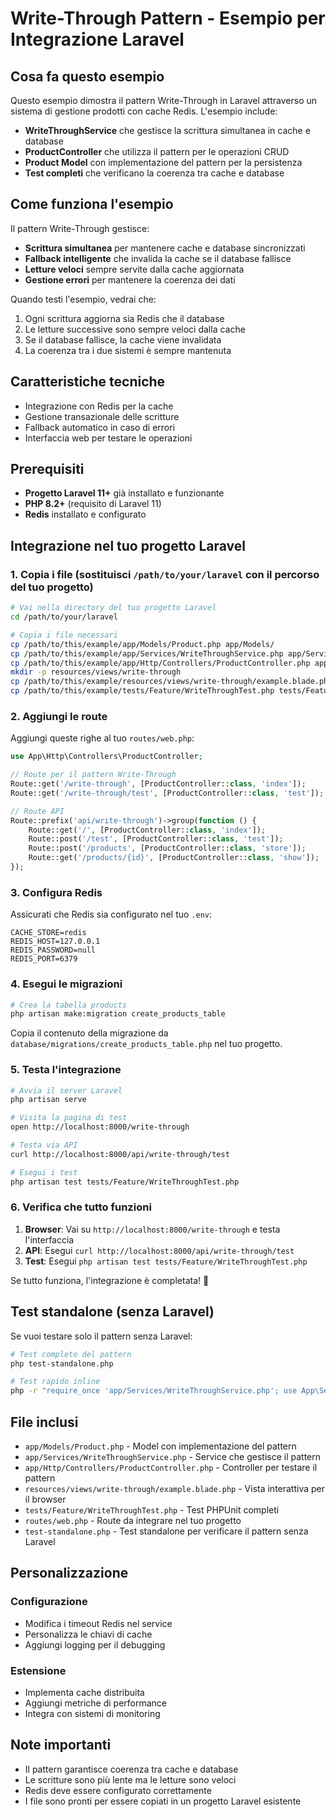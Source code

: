 # Write-Through Pattern - Esempio per Integrazione Laravel

## Cosa fa questo esempio
Questo esempio dimostra il pattern Write-Through in Laravel attraverso un sistema di gestione prodotti con cache Redis. L'esempio include:

- **WriteThroughService** che gestisce la scrittura simultanea in cache e database
- **ProductController** che utilizza il pattern per le operazioni CRUD
- **Product Model** con implementazione del pattern per la persistenza
- **Test completi** che verificano la coerenza tra cache e database

## Come funziona l'esempio
Il pattern Write-Through gestisce:
- **Scrittura simultanea** per mantenere cache e database sincronizzati
- **Fallback intelligente** che invalida la cache se il database fallisce
- **Letture veloci** sempre servite dalla cache aggiornata
- **Gestione errori** per mantenere la coerenza dei dati

Quando testi l'esempio, vedrai che:
1. Ogni scrittura aggiorna sia Redis che il database
2. Le letture successive sono sempre veloci dalla cache
3. Se il database fallisce, la cache viene invalidata
4. La coerenza tra i due sistemi è sempre mantenuta

## Caratteristiche tecniche
- Integrazione con Redis per la cache
- Gestione transazionale delle scritture
- Fallback automatico in caso di errori
- Interfaccia web per testare le operazioni

## Prerequisiti
- **Progetto Laravel 11+** già installato e funzionante
- **PHP 8.2+** (requisito di Laravel 11)
- **Redis** installato e configurato

## Integrazione nel tuo progetto Laravel

### 1. Copia i file (sostituisci `/path/to/your/laravel` con il percorso del tuo progetto)

```bash
# Vai nella directory del tuo progetto Laravel
cd /path/to/your/laravel

# Copia i file necessari
cp /path/to/this/example/app/Models/Product.php app/Models/
cp /path/to/this/example/app/Services/WriteThroughService.php app/Services/
cp /path/to/this/example/app/Http/Controllers/ProductController.php app/Http/Controllers/
mkdir -p resources/views/write-through
cp /path/to/this/example/resources/views/write-through/example.blade.php resources/views/write-through/
cp /path/to/this/example/tests/Feature/WriteThroughTest.php tests/Feature/
```

### 2. Aggiungi le route

Aggiungi queste righe al tuo `routes/web.php`:

```php
use App\Http\Controllers\ProductController;

// Route per il pattern Write-Through
Route::get('/write-through', [ProductController::class, 'index']);
Route::get('/write-through/test', [ProductController::class, 'test']);

// Route API
Route::prefix('api/write-through')->group(function () {
    Route::get('/', [ProductController::class, 'index']);
    Route::post('/test', [ProductController::class, 'test']);
    Route::post('/products', [ProductController::class, 'store']);
    Route::get('/products/{id}', [ProductController::class, 'show']);
});
```

### 3. Configura Redis

Assicurati che Redis sia configurato nel tuo `.env`:

```env
CACHE_STORE=redis
REDIS_HOST=127.0.0.1
REDIS_PASSWORD=null
REDIS_PORT=6379
```

### 4. Esegui le migrazioni

```bash
# Crea la tabella products
php artisan make:migration create_products_table
```

Copia il contenuto della migrazione da `database/migrations/create_products_table.php` nel tuo progetto.

### 5. Testa l'integrazione

```bash
# Avvia il server Laravel
php artisan serve

# Visita la pagina di test
open http://localhost:8000/write-through

# Testa via API
curl http://localhost:8000/api/write-through/test

# Esegui i test
php artisan test tests/Feature/WriteThroughTest.php
```

### 6. Verifica che tutto funzioni

1. **Browser**: Vai su `http://localhost:8000/write-through` e testa l'interfaccia
2. **API**: Esegui `curl http://localhost:8000/api/write-through/test`
3. **Test**: Esegui `php artisan test tests/Feature/WriteThroughTest.php`

Se tutto funziona, l'integrazione è completata! 🎉

## Test standalone (senza Laravel)

Se vuoi testare solo il pattern senza Laravel:

```bash
# Test completo del pattern
php test-standalone.php

# Test rapido inline
php -r "require_once 'app/Services/WriteThroughService.php'; use App\Services\WriteThroughService; \$s = new WriteThroughService(); echo 'Pattern ID: ' . \$s->getId();"
```

## File inclusi

- `app/Models/Product.php` - Model con implementazione del pattern
- `app/Services/WriteThroughService.php` - Service che gestisce il pattern
- `app/Http/Controllers/ProductController.php` - Controller per testare il pattern
- `resources/views/write-through/example.blade.php` - Vista interattiva per il browser
- `tests/Feature/WriteThroughTest.php` - Test PHPUnit completi
- `routes/web.php` - Route da integrare nel tuo progetto
- `test-standalone.php` - Test standalone per verificare il pattern senza Laravel

## Personalizzazione

### Configurazione
- Modifica i timeout Redis nel service
- Personalizza le chiavi di cache
- Aggiungi logging per il debugging

### Estensione
- Implementa cache distribuita
- Aggiungi metriche di performance
- Integra con sistemi di monitoring

## Note importanti
- Il pattern garantisce coerenza tra cache e database
- Le scritture sono più lente ma le letture sono veloci
- Redis deve essere configurato correttamente
- I file sono pronti per essere copiati in un progetto Laravel esistente
